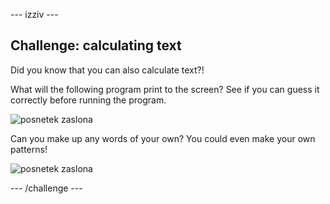 \--- izziv \---

## Challenge: calculating text

Did you know that you can also calculate text?!

What will the following program print to the screen? See if you can guess it correctly before running the program.

![posnetek zaslona](images/me-text-calc.png)

Can you make up any words of your own? You could even make your own patterns!

![posnetek zaslona](images/me-patterns.png)

\--- /challenge \---